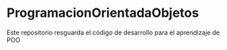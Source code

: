 # ProgramacionOrientadaObjetos
Este repositorio resguarda el código de desarrollo para el aprendizaje de POO
